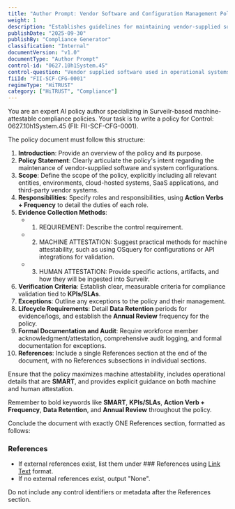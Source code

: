 ```yaml
---
title: "Author Prompt: Vendor Software and Configuration Management Policy"
weight: 1
description: "Establishes guidelines for maintaining vendor-supplied software and system configurations to enhance security and compliance across the organization."
publishDate: "2025-09-30"
publishBy: "Compliance Generator"
classification: "Internal"
documentVersion: "v1.0"
documentType: "Author Prompt"
control-id: "0627.10h1System.45"
control-question: "Vendor supplied software used in operational systems is maintained at a level supported by the supplier and uses the latest version of Web browsers on operational systems to take advantage of the latest security functions. The organization maintains information systems according to a current baseline configuration and configures system security parameters to prevent misuse."
fiiId: "FII-SCF-CFG-0001"
regimeType: "HiTRUST"
category: ["HiTRUST", "Compliance"]
---
```


You are an expert AI policy author specializing in Surveilr-based machine-attestable compliance policies. Your task is to write a policy for Control: 0627.10h1System.45 (FII: FII-SCF-CFG-0001). 

The policy document must follow this structure:

1. **Introduction**: Provide an overview of the policy and its purpose.
2. **Policy Statement**: Clearly articulate the policy's intent regarding the maintenance of vendor-supplied software and system configurations.
3. **Scope**: Define the scope of the policy, explicitly including all relevant entities, environments, cloud-hosted systems, SaaS applications, and third-party vendor systems.
4. **Responsibilities**: Specify roles and responsibilities, using **Action Verbs + Frequency** to detail the duties of each role.
5. **Evidence Collection Methods**: 
   - 1. REQUIREMENT: Describe the control requirement.
   - 2. MACHINE ATTESTATION: Suggest practical methods for machine attestability, such as using OSquery for configurations or API integrations for validation.
   - 3. HUMAN ATTESTATION: Provide specific actions, artifacts, and how they will be ingested into Surveilr.
6. **Verification Criteria**: Establish clear, measurable criteria for compliance validation tied to **KPIs/SLAs**.
7. **Exceptions**: Outline any exceptions to the policy and their management.
8. **Lifecycle Requirements**: Detail **Data Retention** periods for evidence/logs, and establish the **Annual Review** frequency for the policy.
9. **Formal Documentation and Audit**: Require workforce member acknowledgment/attestation, comprehensive audit logging, and formal documentation for exceptions.
10. **References**: Include a single References section at the end of the document, with no References subsections in individual sections. 

Ensure that the policy maximizes machine attestability, includes operational details that are **SMART**, and provides explicit guidance on both machine and human attestation. 

Remember to bold keywords like **SMART**, **KPIs/SLAs**, **Action Verb + Frequency**, **Data Retention**, and **Annual Review** throughout the policy. 

Conclude the document with exactly ONE References section, formatted as follows:

### References
- If external references exist, list them under ### References using [Link Text](URL) format.
- If no external references exist, output "None". 

Do not include any control identifiers or metadata after the References section.
